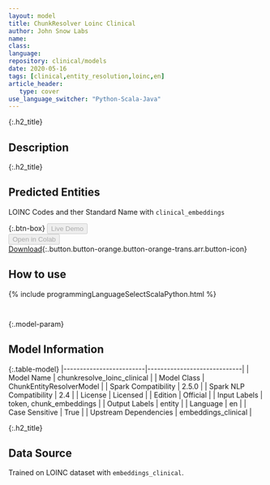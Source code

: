 ```yaml
---
layout: model
title: ChunkResolver Loinc Clinical
author: John Snow Labs
name: 
class: 
language: 
repository: clinical/models
date: 2020-05-16
tags: [clinical,entity_resolution,loinc,en]
article_header:
   type: cover
use_language_switcher: "Python-Scala-Java"
---
```


{:.h2_title}
## Description 


 {:.h2_title}
## Predicted Entities
LOINC Codes and ther Standard Name with `clinical_embeddings` 

{:.btn-box}
<button class="button button-orange" disabled>Live Demo</button><br/><button class="button button-orange" disabled>Open in Colab</button><br/>[Download](https://s3.amazonaws.com/auxdata.johnsnowlabs.com/clinical/models/chunkresolve_loinc_clinical_en_2.5.0_2.4_1589599195201.zip){:.button.button-orange.button-orange-trans.arr.button-icon}<br/>

## How to use 
<div class="tabs-box" markdown="1">

{% include programmingLanguageSelectScalaPython.html %}

```python

```

```scala

```
</div>



{:.model-param}
## Model Information
{:.table-model}
|-------------------------|-----------------------------|
| Model Name              | chunkresolve_loinc_clinical |
| Model Class             | ChunkEntityResolverModel    |
| Spark Compatibility     | 2.5.0                       |
| Spark NLP Compatibility | 2.4                         |
| License                 | Licensed                    |
| Edition                 | Official                    |
| Input Labels            | token, chunk_embeddings     |
| Output Labels           | entity                      |
| Language                | en                          |
| Case Sensitive          | True                        |
| Upstream Dependencies   | embeddings_clinical         |





{:.h2_title}
## Data Source
Trained on LOINC dataset with `embeddings_clinical`.

